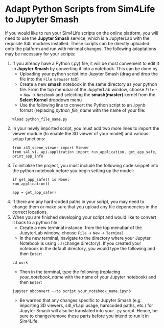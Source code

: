 # Adapt Python Scripts from Sim4Life to Jupyter Smash

If you would like to run your Sim4Life scripts on the online platform, you will need to use the **Jupyter Smash** service, which is a JupyterLab with the requisite S4L modules installed. These scripts can be directly uploaded onto the platform and run with minimal changes. The following adaptations may be necessary for your scripts:

1. If you already have a Python (.py) file, it will be most convenient to edit it in **Jupyter Smash** by converting it into a notebook. This can be done by 
    * Uploading your python script into Jupyter Smash (drag and drop the file into the ```File Browser``` tab)
    * Create a new **smash** notebook in the same directory as your python file. From the top menubar of the JupyterLab window, choose ```File``` -> ```New``` -> ```Notebook``` and selecting the **smash(master)** kernel from the **Select Kernel** dropdown menu
    * Use the following line to convert the Python script to an .ipynb format (replacing *python_file_name* with the name of your file: 
    ```
    %load python_file_name.py
    ```
2. In your newly imported script, you must add two more lines to import the viewer module (to enable the 3D viewer of your model) and various setup functions: 
    ```
    from z43_scene_viewer import Viewer
    from s4l_v1._api.application import run_application, get_app_safe, print_app_info

    ```
3. To initialize the project, you must include the following code snippet into the python notebook before you begin setting up the model: 
    ```
    if get_app_safe() is None:
    run_application()
    
    app = get_app_safe()
    ```
4. If there are any hard-coded paths in your script, you may need to change them or make sure that you upload any file dependencies in the correct locations. 
5. When you are finished developing your script and would like to convert it back to a python file
    * Create a new terminal instance: from the top menubar of the JupyterLab window, choose ```File``` -> ```New``` -> ```Terminal```
    * In the new terminal, navigate to the directory where your Jupyter Notebook is using ``cd`` (change directory). If you created your notebook in the default directory, you would type the following and then ```Enter```: 
    ```
    cd work
    ```
    * Then in the terminal, type the following (replacing *your_notebook_name* with the name of your Jupyter notebook) and then ```Enter```:
    ```
    jupyter nbconvert --to script your_notebook_name.ipynb
    ```
    * Be warned that any changes specific to Jupyter Smash (e.g. importing 3D viewers, s4l_v1.api usage, hardcoded paths, etc.) for Jupyter Smash will also be translated into your ```.py``` script. Hence, be sure to change/remove these parts before you intend to run it in Sim4Life.

